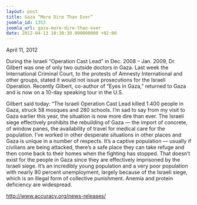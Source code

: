 ```yaml
---
layout: post
title: Gaza “More Dire Than Ever”
joomla_id: 1353
joomla_url: gaza-more-dire-than-ever
date: 2012-04-13 10:38:30.000000000 +02:00
---
```

<p>April 11, 2012</p>
During the Israeli “Operation Cast Lead” in Dec. 2008 – Jan. 2009,   Dr. Gilbert was one of only two outside doctors in Gaza. Last week the   International Criminal Court, to the protests of Amnesty International   and other groups, stated it would not issue prosecutions for the Israeli   Operation. Recently Gilbert, co-author of “Eyes in Gaza,” returned to   Gaza and is now on a 10-day speaking tour in the U.S.
<p>Gilbert said today: “The Israeli Operation Cast Lead killed 1.400   people in Gaza, struck 58 mosques and 280 schools. I’m sad to say from   my visit to Gaza earlier this year, the situation is now more dire than   ever. The Israeli siege effectively prohibits the rebuilding of Gaza —   the import of concrete, of window panes, the availability of travel for   medical care for the population. I’ve worked in other desperate   situations in other places and Gaza is unique in a number of respects.   It’s a captive population — usually if civilians are being attacked,   there’s a safe place they can take refuge and then come back to their   homes when the fighting has stopped. That doesn’t exist for the people   in Gaza since they are effectively imprisoned by the Israeli siege. It’s   an incredibly young population and a very poor population with nearly   80 percent unemployment, largely because of the Israeli siege, which is   an illegal form of collective punishment. Anemia and protein  deficiency  are widespread.</p>
<p><a href="http://www.accuracy.org/news-releases/">http://www.accuracy.org/news-releases/</a></p>
<div style="width: 190px;"></div>
